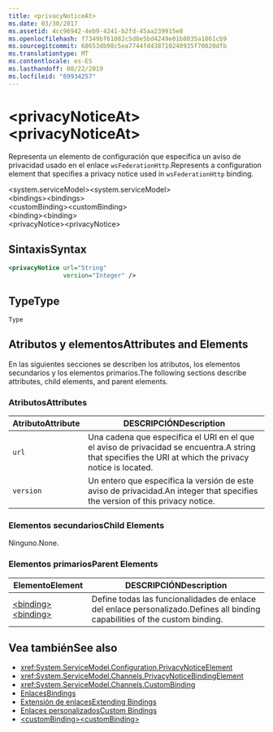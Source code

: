 ```yaml
---
title: <privacyNoticeAt>
ms.date: 03/30/2017
ms.assetid: 4cc96942-4eb9-4241-b2fd-45aa239915e8
ms.openlocfilehash: f7349bf61082c5d8e5bd4249e01b8835a1861cb9
ms.sourcegitcommit: 68653db98c5ea7744fd438710248935f70020dfb
ms.translationtype: MT
ms.contentlocale: es-ES
ms.lasthandoff: 08/22/2019
ms.locfileid: "69934257"
---
```

# <a name="privacynoticeat"></a><span data-ttu-id="63bce-101">\<privacyNoticeAt></span><span class="sxs-lookup"><span data-stu-id="63bce-101">\<privacyNoticeAt></span></span>
<span data-ttu-id="63bce-102">Representa un elemento de configuración que especifica un aviso de privacidad usado en el enlace `wsFederationHttp`.</span><span class="sxs-lookup"><span data-stu-id="63bce-102">Represents a configuration element that specifies a privacy notice used in `wsFederationHttp` binding.</span></span>  
  
 <span data-ttu-id="63bce-103">\<system.serviceModel></span><span class="sxs-lookup"><span data-stu-id="63bce-103">\<system.serviceModel></span></span>  
<span data-ttu-id="63bce-104">\<bindings></span><span class="sxs-lookup"><span data-stu-id="63bce-104">\<bindings></span></span>  
<span data-ttu-id="63bce-105">\<customBinding></span><span class="sxs-lookup"><span data-stu-id="63bce-105">\<customBinding></span></span>  
<span data-ttu-id="63bce-106">\<binding></span><span class="sxs-lookup"><span data-stu-id="63bce-106">\<binding></span></span>  
<span data-ttu-id="63bce-107">\<privacyNotice></span><span class="sxs-lookup"><span data-stu-id="63bce-107">\<privacyNotice></span></span>  
  
## <a name="syntax"></a><span data-ttu-id="63bce-108">Sintaxis</span><span class="sxs-lookup"><span data-stu-id="63bce-108">Syntax</span></span>  
  
```xml  
<privacyNotice url="String"
               version="Integer" />
```  
  
## <a name="type"></a><span data-ttu-id="63bce-109">Type</span><span class="sxs-lookup"><span data-stu-id="63bce-109">Type</span></span>  
 `Type`  
  
## <a name="attributes-and-elements"></a><span data-ttu-id="63bce-110">Atributos y elementos</span><span class="sxs-lookup"><span data-stu-id="63bce-110">Attributes and Elements</span></span>  
 <span data-ttu-id="63bce-111">En las siguientes secciones se describen los atributos, los elementos secundarios y los elementos primarios.</span><span class="sxs-lookup"><span data-stu-id="63bce-111">The following sections describe attributes, child elements, and parent elements.</span></span>  
  
### <a name="attributes"></a><span data-ttu-id="63bce-112">Atributos</span><span class="sxs-lookup"><span data-stu-id="63bce-112">Attributes</span></span>  
  
|<span data-ttu-id="63bce-113">Atributo</span><span class="sxs-lookup"><span data-stu-id="63bce-113">Attribute</span></span>|<span data-ttu-id="63bce-114">DESCRIPCIÓN</span><span class="sxs-lookup"><span data-stu-id="63bce-114">Description</span></span>|  
|---------------|-----------------|  
|`url`|<span data-ttu-id="63bce-115">Una cadena que especifica el URI en el que el aviso de privacidad se encuentra.</span><span class="sxs-lookup"><span data-stu-id="63bce-115">A string that specifies the URI at which the privacy notice is located.</span></span>|  
|`version`|<span data-ttu-id="63bce-116">Un entero que especifica la versión de este aviso de privacidad.</span><span class="sxs-lookup"><span data-stu-id="63bce-116">An integer that specifies the version of this privacy notice.</span></span>|  
  
### <a name="child-elements"></a><span data-ttu-id="63bce-117">Elementos secundarios</span><span class="sxs-lookup"><span data-stu-id="63bce-117">Child Elements</span></span>  
 <span data-ttu-id="63bce-118">Ninguno.</span><span class="sxs-lookup"><span data-stu-id="63bce-118">None.</span></span>  
  
### <a name="parent-elements"></a><span data-ttu-id="63bce-119">Elementos primarios</span><span class="sxs-lookup"><span data-stu-id="63bce-119">Parent Elements</span></span>  
  
|<span data-ttu-id="63bce-120">Elemento</span><span class="sxs-lookup"><span data-stu-id="63bce-120">Element</span></span>|<span data-ttu-id="63bce-121">DESCRIPCIÓN</span><span class="sxs-lookup"><span data-stu-id="63bce-121">Description</span></span>|  
|-------------|-----------------|  
|[<span data-ttu-id="63bce-122">\<binding></span><span class="sxs-lookup"><span data-stu-id="63bce-122">\<binding></span></span>](../../../misc/binding.md)|<span data-ttu-id="63bce-123">Define todas las funcionalidades de enlace del enlace personalizado.</span><span class="sxs-lookup"><span data-stu-id="63bce-123">Defines all binding capabilities of the custom binding.</span></span>|  
  
## <a name="see-also"></a><span data-ttu-id="63bce-124">Vea también</span><span class="sxs-lookup"><span data-stu-id="63bce-124">See also</span></span>

- <xref:System.ServiceModel.Configuration.PrivacyNoticeElement>
- <xref:System.ServiceModel.Channels.PrivacyNoticeBindingElement>
- <xref:System.ServiceModel.Channels.CustomBinding>
- [<span data-ttu-id="63bce-125">Enlaces</span><span class="sxs-lookup"><span data-stu-id="63bce-125">Bindings</span></span>](../../../wcf/bindings.md)
- [<span data-ttu-id="63bce-126">Extensión de enlaces</span><span class="sxs-lookup"><span data-stu-id="63bce-126">Extending Bindings</span></span>](../../../wcf/extending/extending-bindings.md)
- [<span data-ttu-id="63bce-127">Enlaces personalizados</span><span class="sxs-lookup"><span data-stu-id="63bce-127">Custom Bindings</span></span>](../../../wcf/extending/custom-bindings.md)
- [<span data-ttu-id="63bce-128">\<customBinding></span><span class="sxs-lookup"><span data-stu-id="63bce-128">\<customBinding></span></span>](custombinding.md)
